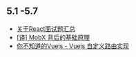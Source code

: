 ## 5.1 -5.7
* [关于React面试题汇总](https://zhuanlan.zhihu.com/p/35587283)
* [[译] MobX 背后的基础原理](https://mp.weixin.qq.com/s/pAwN6mOFSvz-B621gGGO-w)
* [你不知道的Vuejs - Vuejs 自定义路由实现](https://yugasun.com/post/you-dont-know-vuejs-11.html)